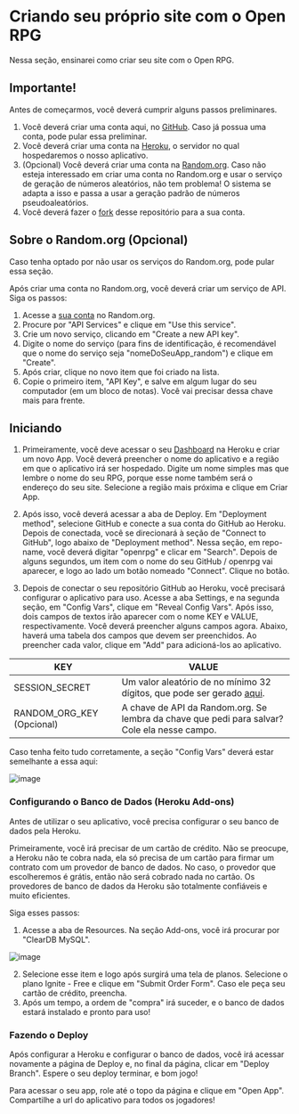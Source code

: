 # Criando seu próprio site com o Open RPG

Nessa seção, ensinarei como criar seu site com o Open RPG.

## Importante!

Antes de começarmos, você deverá cumprir alguns passos preliminares.

1. Você deverá criar uma conta aqui, no [GitHub](https://github.com/signup). Caso já possua uma conta, pode pular essa preliminar.
2. Você deverá criar uma conta na [Heroku](https://id.heroku.com/signup), o servidor no qual hospedaremos o nosso aplicativo.
3. (Opcional) Você deverá criar uma conta na [Random.org](https://accounts.random.org/create). Caso não esteja interessado em criar uma conta no Random.org e usar o serviço de geração de números aleatórios, não tem problema! O sistema se adapta a isso e passa a usar a geração padrão de números pseudoaleatórios.
4. Você deverá fazer o [fork](https://github.com/alyssapiresfernandescefet/openrpg/fork) desse repositório para a sua conta.

## Sobre o Random.org (Opcional)

Caso tenha optado por não usar os serviços do Random.org, pode pular essa seção.

Após criar uma conta no Random.org, você deverá criar um serviço de API. Siga os passos:

1. Acesse a [sua conta](https://accounts.random.org/) no Random.org.
2. Procure por "API Services" e clique em "Use this service".
3. Crie um novo serviço, clicando em "Create a new API key".
4. Digite o nome do serviço (para fins de identificação, é recomendável que o nome do serviço seja "nomeDoSeuApp_random") e clique em "Create".
5. Após criar, clique no novo item que foi criado na lista.
6. Copie o primeiro item, "API Key", e salve em algum lugar do seu computador (em um bloco de notas). Você vai precisar dessa chave mais para frente.

## Iniciando

1. Primeiramente, você deve acessar o seu [Dashboard](https://dashboard.heroku.com/) na Heroku e criar um novo App. Você deverá preencher o nome do aplicativo e a região em que o aplicativo irá ser hospedado. Digite um nome simples mas que lembre o nome do seu RPG, porque esse nome também será o endereço do seu site. Selecione a região mais próxima e clique em Criar App.

2. Após isso, você deverá acessar a aba de Deploy. Em "Deployment method", selecione GitHub e conecte a sua conta do GitHub ao Heroku. Depois de conectada, você se direcionará à seção de "Connect to GitHub", logo abaixo de "Deployment method". Nessa seção, em repo-name, você deverá digitar "openrpg" e clicar em "Search". Depois de alguns segundos, um item com o nome do seu GitHub / openrpg vai aparecer, e logo ao lado um botão nomeado "Connect". Clique no botão.

3. Depois de conectar o seu repositório GitHub ao Heroku, você precisará configurar o aplicativo para uso. Acesse a aba Settings, e na segunda seção, em "Config Vars", clique em "Reveal Config Vars". Após isso, dois campos de textos irão aparecer com o nome KEY e VALUE, respectivamente. Você deverá preencher alguns campos agora. Abaixo, haverá uma tabela dos campos que devem ser preenchidos. Ao preencher cada valor, clique em "Add" para adicioná-los ao aplicativo.

|            KEY            |                                                                VALUE                                                             |
| ------------------------- | -------------------------------------------------------------------------------------------------------------------------------- |
| SESSION_SECRET            | Um valor aleatório de no mínimo 32 dígitos, que pode ser gerado [aqui](https://onlinehashtools.com/generate-random-sha256-hash). |
| RANDOM_ORG_KEY (Opcional) | A chave de API da Random.org. Se lembra da chave que pedi para salvar? Cole ela nesse campo.                                     |

Caso tenha feito tudo corretamente, a seção "Config Vars" deverá estar semelhante a essa aqui:

![image](https://user-images.githubusercontent.com/71353674/160728220-49c66b8f-6634-46f2-a55e-78cf698ef810.png)

### Configurando o Banco de Dados (Heroku Add-ons)

Antes de utilizar o seu aplicativo, você precisa configurar o seu banco de dados pela Heroku.

Primeiramente, você irá precisar de um cartão de crédito. Não se preocupe, a Heroku não te cobra nada, ela só precisa de um cartão para firmar um contrato com um provedor de banco de dados. No caso, o provedor que escolheremos é grátis, então não será cobrado nada no cartão. Os provedores de banco de dados da Heroku são totalmente confiáveis e muito eficientes.

Siga esses passos:

1. Acesse a aba de Resources. Na seção Add-ons, você irá procurar por "ClearDB MySQL".

![image](https://user-images.githubusercontent.com/71353674/160009589-58dd6722-0b31-45bc-b4db-65734460627e.png)

2. Selecione esse item e logo após surgirá uma tela de planos. Selecione o plano Ignite - Free e clique em "Submit Order Form". Caso ele peça seu cartão de crédito, preencha.
3. Após um tempo, a ordem de "compra" irá suceder, e o banco de dados estará instalado e pronto para uso!

### Fazendo o Deploy

Após configurar a Heroku e configurar o banco de dados, você irá acessar novamente a página de Deploy e, no final da página, clicar em "Deploy Branch". Espere o seu deploy terminar, e bom jogo!

Para acessar o seu app, role até o topo da página e clique em "Open App". Compartilhe a url do aplicativo para todos os jogadores!
